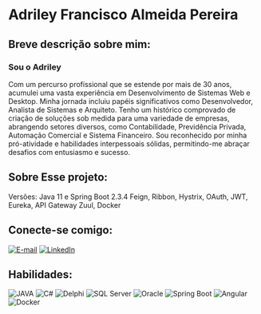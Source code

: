 # Adriley Francisco Almeida Pereira

## Breve descrição sobre mim:

### Sou o Adriley

Com um percurso profissional que se estende por mais de 30 anos, acumulei uma vasta experiência em Desenvolvimento de Sistemas Web e Desktop. Minha jornada incluiu papéis significativos como Desenvolvedor, Analista de Sistemas e Arquiteto. Tenho um histórico comprovado de criação de soluções sob medida para uma variedade de empresas, abrangendo setores diversos, como Contabilidade, Previdência Privada, Automação Comercial e Sistema Financeiro. Sou reconhecido por minha pró-atividade e habilidades interpessoais sólidas, permitindo-me abraçar desafios com entusiasmo e sucesso.

## Sobre Esse projeto:

Versões: Java 11 e Spring Boot 2.3.4 Feign, Ribbon, Hystrix, OAuth, JWT, Eureka, API Gateway Zuul, Docker

## Conecte-se comigo:

[![E-mail](https://img.shields.io/badge/-Email-000?style=for-the-badge&logo=microsoft-outlook&logoColor=E94D5F)](mailto:adrileyf@gmail.com)
[![LinkedIn](https://img.shields.io/badge/-LinkedIn-000?style=for-the-badge&logo=linkedin&logoColor=30A3DC)](https://www.linkedin.com/in/adriley-francisco-1bb06444/)

## Habilidades:

![JAVA](https://img.shields.io/badge/Java-007396?style=for-the-badge&logo=java&logoColor=white)
![C#](https://img.shields.io/badge/C%23-239120?style=for-the-badge&logo=c-sharp&logoColor=white)
![Delphi](https://img.shields.io/badge/Delphi-EE1F35?style=for-the-badge&logo=delphi&logoColor=white)
![SQL Server](https://img.shields.io/badge/SQL_Server-CC2927?style=for-the-badge&logo=microsoft-sql-server&logoColor=white)
![Oracle](https://img.shields.io/badge/Oracle-F80000?style=for-the-badge&logo=oracle&logoColor=white)
![Spring Boot](https://img.shields.io/badge/Spring_Boot-6DB33F?style=for-the-badge&logo=spring-boot&logoColor=white)
![Angular](https://img.shields.io/badge/Angular-DD0031?style=for-the-badge&logo=angular&logoColor=white)
![Docker](https://img.shields.io/badge/Docker-2496ED?style=for-the-badge&logo=docker&logoColor=white)
